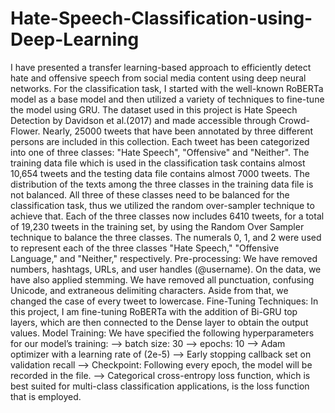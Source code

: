 # Hate-Speech-Classification-using-Deep-Learning
I have presented a transfer learning-based approach to efficiently detect hate and offensive speech from social media content using deep neural networks.
For the classification task, I started with the well-known RoBERTa model as a base model and then utilized a variety of techniques to fine-tune the model using GRU.
The dataset used in this project is Hate Speech Detection by Davidson et al.(2017) and made accessible through Crowd-Flower. Nearly, 25000 tweets that have been annotated by three different persons are included in this collection. Each tweet has been categorized into one of three classes: "Hate Speech", "Offensive" and "Neither". The training data file which is used in the classification task contains almost 10,654 tweets and the testing data file contains almost 7000 tweets. The distribution of the texts among the three classes in the training data file is not balanced. All three of these classes need to be balanced for the classification task, thus we utilized the random over-sampler technique to achieve that. Each of the three classes now includes 6410 tweets, for a total of 19,230 tweets in the training set, by using the Random Over Sampler technique to balance the three classes. The numerals 0, 1, and 2 were used to represent each of the three classes "Hate Speech," "Offensive Language," and "Neither," respectively.
Pre-processing: We have removed numbers, hashtags, URLs, and user handles (@username). On the data, we have also applied stemming. We have removed all punctuation, confusing Unicode, and extraneous delimiting characters. Aside from that, we changed the case of every tweet to lowercase.
Fine-Tuning Techniques: In this project, I am fine-tuning RoBERTa with the addition of Bi-GRU top layers, which are then connected to the Dense layer to obtain the output values.
Model Training: We have specified the following hyperparameters for our model’s training:
–> batch size: 30 
–> epochs: 10 
–> Adam optimizer with a learning rate of (2e-5) 
–> Early stopping callback set on validation recall
–> Checkpoint: Following every epoch, the model will be recorded in the file.
–> Categorical cross-entropy loss function, which is best suited for multi-class classification applications, is the loss function that is employed.

